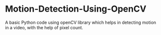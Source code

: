 # Motion-Detection-Using-OpenCV
A basic Python code using openCV library which helps in detecting motion in a video, with the help of pixel count.
